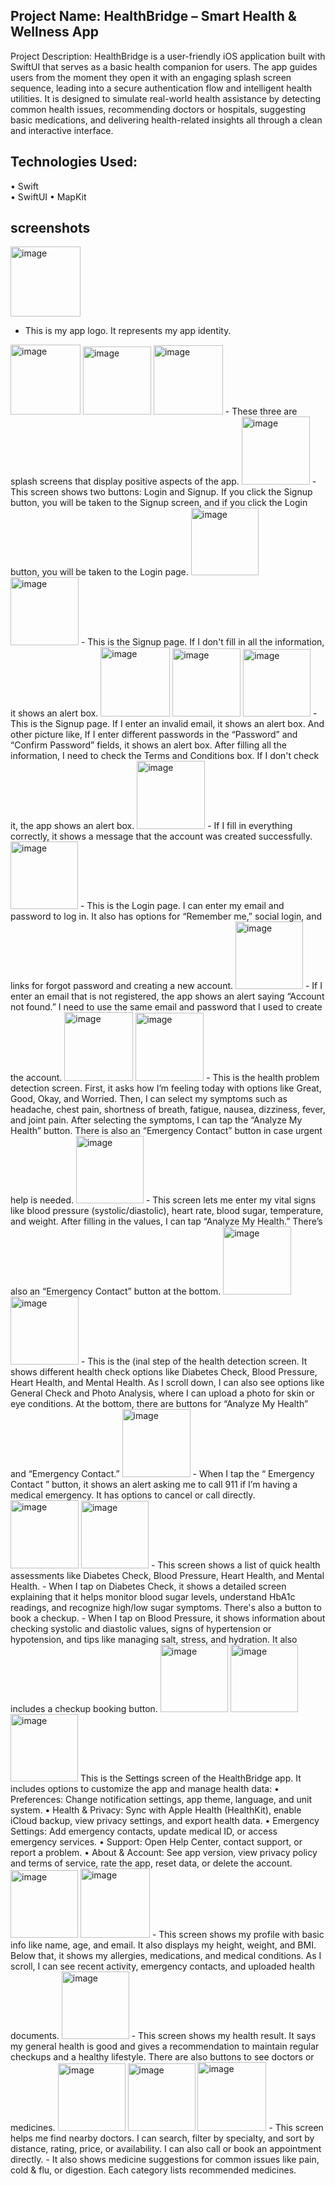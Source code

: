 ## Project Name: HealthBridge – Smart Health & Wellness App 
Project Description: HealthBridge is a user-friendly iOS application built with SwiftUI that serves as a basic health companion for users. The app guides users from the moment they open it with an engaging splash screen sequence, leading into a secure authentication flow and intelligent health utilities. 
It is designed to simulate real-world health assistance by detecting common health issues, recommending doctors or hospitals, suggesting basic medications, and delivering health-related insights all through a clean and interactive interface. 
 
## Technologies Used:  
•	Swift  
•	SwiftUI 
•	MapKit   

## screenshots

<img width="112" alt="image" src="https://github.com/user-attachments/assets/a583a490-087e-433f-9671-2e44e502b5ec" />

- This is my app logo. It represents my app identity.  





<img width="112" alt="image" src="https://github.com/user-attachments/assets/a9e357cb-ca13-4a39-a6c7-0743ae5bdcc7" />

<img width="109" alt="image" src="https://github.com/user-attachments/assets/3a51198a-9685-45ea-86a9-b2224fe1ae33" />

<img width="111" alt="image" src="https://github.com/user-attachments/assets/275cdaf5-49f7-4438-89f8-57df92545c76" />
- These three are splash screens that display positive aspects of the app.  





<img width="109" alt="image" src="https://github.com/user-attachments/assets/699052e3-f4e4-4f94-8583-3216a772ba1d" />
- This screen shows two buttons: Login and Signup. If you click the Signup button, you will be taken to the Signup screen, and if you click the Login button, you will be taken to the Login page.  





<img width="108" alt="image" src="https://github.com/user-attachments/assets/55dfe151-7739-4ab1-8abe-bd9e664cfe69" />

<img width="109" alt="image" src="https://github.com/user-attachments/assets/83b20312-a4fa-4708-b5c9-69d2c69a1283" />
- This is the Signup page. If I don't fill in all the information, it shows an alert box.  





<img width="111" alt="image" src="https://github.com/user-attachments/assets/6ea72857-2529-4482-aced-2ed94f029082" />

<img width="109" alt="image" src="https://github.com/user-attachments/assets/42a25c49-353d-484f-89dc-191efc9a65e9" />

<img width="108" alt="image" src="https://github.com/user-attachments/assets/bfd65b61-5755-42f6-9345-b64295ace966" />
- This is the Signup page. If I enter an invalid email, it shows an alert box. And other picture like, If I enter different passwords in the “Password” and “Confirm Password” fields, it shows an alert box. After filling all the information, I need to check the Terms and Conditions box. If I don't check it, the app shows an alert box. 





<img width="109" alt="image" src="https://github.com/user-attachments/assets/cc500306-294b-4eb6-b4e1-a8190e844065" />
- If I fill in everything correctly, it shows a message that the account was created successfully. 





<img width="108" alt="image" src="https://github.com/user-attachments/assets/250c478b-be71-440a-9d14-878f5e5b487b" />
- This is the Login page. I can enter my email and password to log in. It also has options for “Remember me,” social login, and links for forgot password and creating a new account.





<img width="108" alt="image" src="https://github.com/user-attachments/assets/6634a469-5bff-4157-9bc6-47ab98bff4e2" />
- If I enter an email that is not registered, the app shows an alert saying “Account not found.” I need to use the same email and password that I used to create the account. 





<img width="110" alt="image" src="https://github.com/user-attachments/assets/641801bc-88c4-45c5-bb35-363cb8497c3c" />

<img width="109" alt="image" src="https://github.com/user-attachments/assets/61e085c7-2936-46c6-a696-90dc10806e0e" />
- This is the health problem detection screen. First, it asks how I’m feeling today with options like Great, Good, Okay, and Worried. Then, I can select my symptoms such as headache, chest pain, shortness of breath, fatigue, nausea, dizziness, fever, and joint pain. After selecting the symptoms, I can tap the “Analyze My Health” button. There is also an “Emergency Contact” button in case urgent help is needed. 





<img width="108" alt="image" src="https://github.com/user-attachments/assets/f3b03ba3-e332-4b3a-b190-4d92247f3639" />
- This screen lets me enter my vital signs like blood pressure (systolic/diastolic), heart rate, blood sugar, temperature, and weight. After filling in the values, I can tap “Analyze My Health.” There’s also an “Emergency Contact” button at the bottom. 




 
<img width="109" alt="image" src="https://github.com/user-attachments/assets/c1801d0b-983b-4578-a6e8-d4cd3f0f949a" />

<img width="109" alt="image" src="https://github.com/user-attachments/assets/81900d62-3289-48e4-bf7b-5ffb22de89b8" />
- This	is	the	(inal	step	of	the	health	detection	screen.	It	shows	different	health	check	options	like	Diabetes	Check,	Blood	Pressure,	Heart	Health,	and	Mental	Health.	As	I	scroll	down,	I	can	also	see	options	like	General	Check	and	Photo	Analysis,	where	I	can	upload	a	photo	for	skin	or	eye	conditions.	At	the	bottom,	there	are	buttons	for	“Analyze	My	Health”	and	“Emergency	Contact.” 




 
<img width="109" alt="image" src="https://github.com/user-attachments/assets/a09fa0bc-5d53-43f7-b3dd-ed8c9dc17fca" />
- When	I	tap	the	“	Emergency	Contact	”	button,	it	shows	an	alert	asking	me	to	call	911	if	I’m	having	a	medical	emergency.	It	has	options	to	cancel	or	call	directly.		





<img width="109" alt="image" src="https://github.com/user-attachments/assets/58e0d0da-f6fb-4879-aba4-75c562f4fbb7" />

<img width="108" alt="image" src="https://github.com/user-attachments/assets/7fbfba93-626f-4857-b1b2-1530db1ad34c" />
- This screen shows a list of quick health assessments like Diabetes Check, Blood Pressure, Heart Health, and Mental Health. 
-	When I tap on Diabetes Check, it shows a detailed screen explaining that it helps monitor blood sugar levels, understand HbA1c readings, and recognize high/low sugar symptoms. There's also a button to book a checkup. 
-	When I tap on Blood Pressure, it shows information about checking systolic and diastolic values, signs of hypertension or hypotension, and tips like managing salt, stress, and hydration. It also includes a checkup booking button.





<img width="108" alt="image" src="https://github.com/user-attachments/assets/ca8977ea-84be-44e5-b59e-b06b4aaa9f48" />

<img width="108" alt="image" src="https://github.com/user-attachments/assets/fab58ecf-488e-4911-ad47-3ac41266e12e" />

<img width="108" alt="image" src="https://github.com/user-attachments/assets/2315706f-140f-4fb3-b540-781f24c5c4f1" />
This is the Settings screen of the HealthBridge app. It includes options to customize the app and manage health data: 
•	Preferences: Change notification settings, app theme, language, and unit system. 
•	Health & Privacy: Sync with Apple Health (HealthKit), enable iCloud backup, view privacy settings, and export health data. 
•	Emergency Settings: Add emergency contacts, update medical ID, or access emergency services. 
•	Support: Open Help Center, contact support, or report a problem. 
•	About & Account: See app version, view privacy policy and terms of service, rate the app, reset data, or delete the account. 





<img width="108" alt="image" src="https://github.com/user-attachments/assets/ca361d79-00eb-488e-9c71-30bd14915a5b" />

<img width="111" alt="image" src="https://github.com/user-attachments/assets/6de23662-3cca-4fcd-8351-320249490317" />
- This	screen	shows	my	profile	with	basic	info	like	name,	age,	and	email.	It	also	displays	my	height,	weight,	and	BMI.	Below	that,	it	shows	my	allergies,	medications,	and	medical	conditions.	As	I	scroll,	I	can	see	recent	activity,	emergency	contacts,	and	uploaded	health	documents.	





<img width="108" alt="image" src="https://github.com/user-attachments/assets/767598d1-06a1-4dc4-b63d-24d937b7d7ad" />
- This	screen	shows	my	health	result.	It	says	my	general	health	is	good	and	gives	a	recommendation	to	maintain	regular	checkups	and	a	healthy	lifestyle.	There	are	also	buttons	to	see	doctors	or	medicines.	





<img width="108" alt="image" src="https://github.com/user-attachments/assets/6967cc2c-a89c-46f7-8141-8cc6c708042d" />

<img width="108" alt="image" src="https://github.com/user-attachments/assets/5f45b5b3-d49a-42de-83ff-c97396cf9107" />

<img width="110" alt="image" src="https://github.com/user-attachments/assets/911f6500-f96d-455b-936a-e0855e6646fc" />
- This screen helps me find nearby doctors. I can search, filter by specialty, and sort by distance, rating, price, or availability. I can also call or book an appointment directly. 
- It also shows medicine suggestions for common issues like pain, cold & flu, or digestion. Each category lists recommended medicines. 



















